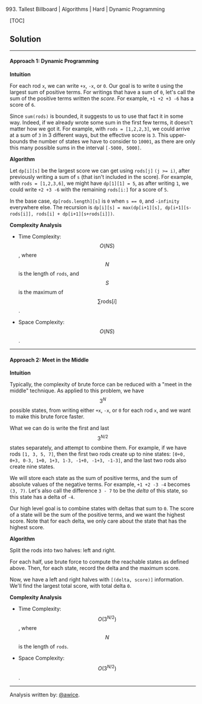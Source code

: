 993. Tallest Billboard | Algorithms | Hard | Dynamic Programming

[TOC]

## Solution
---
#### Approach 1: Dynamic Programming

**Intuition**

For each rod `x`, we can write `+x`, `-x`, or `0`.  Our goal is to write `0` using the largest sum of positive terms.  For writings that have a sum of `0`, let's call the sum of the positive terms written the *score*.  For example, `+1 +2 +3 -6` has a score of `6`.

Since `sum(rods)` is bounded, it suggests to us to use that fact it in some way.  Indeed, if we already wrote some sum in the first few terms, it doesn't matter how we got it.  For example, with `rods = [1,2,2,3]`, we could arrive at a sum of `3` in 3 different ways, but the effective score is `3`.  This upper-bounds the number of states we have to consider to `10001`, as there are only this many possible sums in the interval `[-5000, 5000]`.

**Algorithm**

Let `dp[i][s]` be the largest score we can get using `rods[j]` `(j >= i)`, after previously writing a sum of `s` (that isn't included in the score).  For example, with `rods = [1,2,3,6]`, we might have `dp[1][1] = 5`, as after writing `1`, we could write `+2 +3 -6` with the remaining `rods[i:]` for a score of `5`.

In the base case, `dp[rods.length][s]` is `0` when `s == 0`, and `-infinity` everywhere else.  The recursion is `dp[i][s] = max(dp[i+1][s], dp[i+1][s-rods[i]], rods[i] + dp[i+1][s+rods[i]])`.




**Complexity Analysis**

* Time Complexity:  $$O(NS)$$, where $$N$$ is the length of `rods`, and $$S$$ is the maximum of $$\sum \text{rods}[i]$$.

* Space Complexity:  $$O(NS)$$.




---
#### Approach 2: Meet in the Middle

**Intuition**

Typically, the complexity of brute force can be reduced with a "meet in the middle" technique.  As applied to this problem, we have $$3^N$$ possible states, from writing either `+x`, `-x`, or `0` for each rod `x`, and we want to make this brute force faster.

What we can do is write the first and last $$3^{N/2}$$ states separately, and attempt to combine them.  For example, if we have rods `[1, 3, 5, 7]`, then the first two rods create up to nine states: `[0+0, 0+3, 0-3, 1+0, 1+3, 1-3, -1+0, -1+3, -1-3]`, and the last two rods also create nine states.

We will store each state as the sum of positive terms, and the sum of absolute values of the negative terms.  For example, `+1 +2 -3 -4` becomes `(3, 7)`.  Let's also call the difference `3 - 7` to be the *delta* of this state, so this state has a delta of `-4`.

Our high level goal is to combine states with deltas that sum to `0`.  The score of a state will be the sum of the positive terms, and we want the highest score.  Note that for each delta, we only care about the state that has the highest score.

**Algorithm**

Split the rods into two halves: left and right.

For each half, use brute force to compute the reachable states as defined above.  Then, for each state, record the delta and the maximum score.

Now, we have a left and right halves with `[(delta, score)]` information.  We'll find the largest total score, with total delta `0`.



**Complexity Analysis**

* Time Complexity:  $$O(3^{N/2})$$, where $$N$$ is the length of `rods`.

* Space Complexity:  $$O(3^{N/2})$$.




---
Analysis written by: [@awice](https://leetcode.com/awice).

